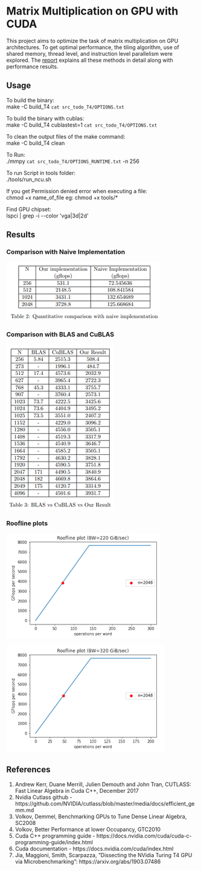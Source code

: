 # Matrix Multiplication on GPU with CUDA

This project aims to optimize the task of matrix multiplication on GPU architectures. To get optimal performance, the tiling algorithm, use of shared memory, thread level, and instruction level parallelism were explored. The [report](Report.pdf) explains all these methods in detail along with performance results.

## Usage

To build the binary:<br>
make -C build_T4 `cat src_todo_T4/OPTIONS.txt`

To build the binary with cublas:<br>
make -C build_T4 cublastest=1 `cat src_todo_T4/OPTIONS.txt`

To clean the output files of the make command:<br>
make -C build_T4 clean

To Run:<br>
./mmpy `cat src_todo_T4/OPTIONS_RUNTIME.txt` -n 256

To run Script in tools folder:<br>
./tools/run_ncu.sh

If you get Permission denied error when executing a file:<br>
chmod +x name_of_file eg: chmod +x tools/*

Find GPU chipset:<br>
lspci | grep -i --color 'vga\|3d\|2d'

## Results

### Comparison with Naive Implementation

![](naive.png)

### Comparison with BLAS and CuBLAS

![](cublas.png)

### Roofline plots

![](roofline220.png)

![](roofline320.png)

## References

<ol>
  <li>Andrew Kerr, Duane Merrill, Julien Demouth and John Tran, CUTLASS: Fast Linear Algebra in Cuda C++, December 2017</li>
  <li>Nvidia Cutlass github - https://github.com/NVIDIA/cutlass/blob/master/media/docs/efficient_gemm.md</li>
  <li>Volkov, Demmel, Benchmarking GPUs to Tune Dense Linear Algebra, SC2008</li>
  <li>Volkov, Better Performance at lower Occupancy, GTC2010</li>
  <li>Cuda C++ programming guide - https://docs.nvidia.com/cuda/cuda-c-programming-guide/index.html</li>
  <li>Cuda documentation - https://docs.nvidia.com/cuda/index.html</li>
  <li>Jia, Maggioni, Smith, Scarpazza, ”Dissecting the NVidia Turing T4 GPU via Microbenchmarking”: https://arxiv.org/abs/1903.07486</li>
</ol>
